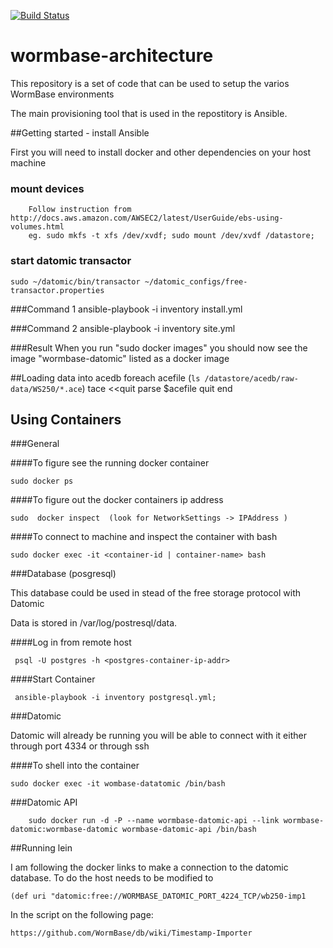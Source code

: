 [![Build Status](https://travis-ci.org/a8wright/wormbase-architecture.svg?branch=develop)](https://travis-ci.org/a8wright/wormbase-architecture) 

# wormbase-architecture
This repository is a set of code that can be used to setup the varios WormBase environments

The main provisioning tool that is used in the repostitory is Ansible.

##Getting started - install Ansible

First you will need to install docker and other dependencies on your host machine

### mount devices
        Follow instruction from http://docs.aws.amazon.com/AWSEC2/latest/UserGuide/ebs-using-volumes.html
        eg. sudo mkfs -t xfs /dev/xvdf; sudo mount /dev/xvdf /datastore;

### start datomic transactor
	sudo ~/datomic/bin/transactor ~/datomic_configs/free-transactor.properties

###Command 1
	ansible-playbook -i inventory install.yml

###Command 2
	ansible-playbook -i inventory site.yml

###Result 
	When you run "sudo docker images" you should now see the image "wormbase-datomic" listed as a docker image


##Loading data into acedb
        foreach acefile (`ls /datastore/acedb/raw-data/WS250/*.ace`)
            tace <<quit
                parse $acefile
            quit
        end


## Using Containers

###General

####To figure see the running docker container

	sudo docker ps

####To figure out the docker containers ip address

	sudo  docker inspect  (look for NetworkSettings -> IPAddress )

####To connect to machine and inspect the container with bash 

	sudo docker exec -it <container-id | container-name> bash

	

###Database (posgresql)

This database could be used in stead of the free storage protocol with Datomic

Data is stored in /var/log/postresql/data.

####Log in from remote host

     psql -U postgres -h <postgres-container-ip-addr>  

####Start Container

     ansible-playbook -i inventory postgresql.yml;

###Datomic

Datomic will already be running you will be able to connect with it either through port 4334 or through ssh

####To shell into the container

	sudo docker exec -it wombase-datatomic /bin/bash

###Datomic API

        sudo docker run -d -P --name wormbase-datomic-api --link wormbase-datomic:wormbase-datomic wormbase-datomic-api /bin/bash


##Running lein

I am following the docker links to make a connection to the datomic database. To do the host needs to be modified to 

	(def uri "datomic:free://WORMBASE_DATOMIC_PORT_4224_TCP/wb250-imp1

In the script on the following page:

	https://github.com/WormBase/db/wiki/Timestamp-Importer
